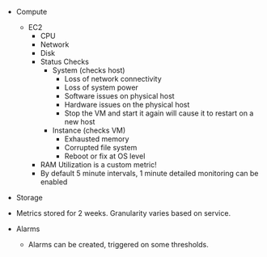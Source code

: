 * Compute
	* EC2 
		* CPU
		* Network
		* Disk
		* Status Checks
			* System (checks host)
				* Loss of network connectivity
				* Loss of system power
				* Software issues on physical host
				* Hardware issues on the physical host
				* Stop the VM and start it again will cause it to restart on a new host
			* Instance (checks VM)
				* Exhausted memory
				* Corrupted file system
				* Reboot or fix at OS level
		* RAM Utilization is a custom metric!
		* By default 5 minute intervals, 1 minute detailed monitoring can be enabled
	
* Storage


* Metrics stored for 2 weeks.  Granularity varies based on service.

* Alarms
	* Alarms can be created, triggered on some thresholds.
